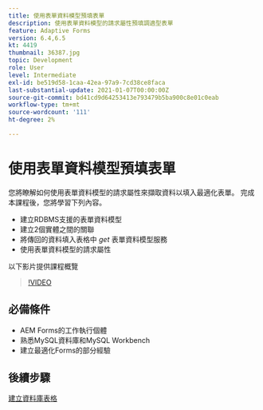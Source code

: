 ```yaml
---
title: 使用表單資料模型預填表單
description: 使用表單資料模型的請求屬性預填調適型表單
feature: Adaptive Forms
version: 6.4,6.5
kt: 4419
thumbnail: 36387.jpg
topic: Development
role: User
level: Intermediate
exl-id: be519d58-1caa-42ea-97a9-7cd38ce8faca
last-substantial-update: 2021-01-07T00:00:00Z
source-git-commit: bd41cd9d64253413e793479b5ba900c8e01c0eab
workflow-type: tm+mt
source-wordcount: '111'
ht-degree: 2%

---
```


# 使用表單資料模型預填表單

您將瞭解如何使用表單資料模型的請求屬性來擷取資料以填入最適化表單。
完成本課程後，您將學習下列內容。

* 建立RDBMS支援的表單資料模型
* 建立2個實體之間的關聯
* 將傳回的資料填入表格中 _get_ 表單資料模型服務
* 使用表單資料模型的請求屬性

以下影片提供課程概覽
>[!VIDEO](https://video.tv.adobe.com/v/36387?quality=12&learn=on)

## 必備條件

* AEM Forms的工作執行個體
* 熟悉MySQL資料庫和MySQL Workbench
* 建立最適化Forms的部分經驗

## 後續步驟

[建立資料庫表格](./create-database-tables.md)
